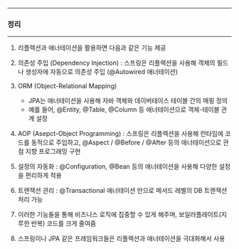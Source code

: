 -----
### 정리
-----
1. 리플렉션과 애너테이션을 활용하면 다음과 같은 기능 제공
2. 의존성 주입 (Dependency Injection) : 스프링은 리플렉션을 사용해 객체의 필드나 생성자에 자동으로 의존성 주입 (@Autowired 애너테이션)
3. ORM (Object-Relational Mapping)
   - JPA는 애너테이션을 사용해 자바 객체와 데이버테이스 테이블 간의 매핑 정의
   - 예를 들어, @Entity, @Table, @Column 등 애너테이션으로 객체-테이블 관계 설정

4. AOP (Asepct-Object Programming) : 스프링은 리플렉션을 사용해 런타임에 코드를 동적으로 주입하고, @Aspect / @Before / @After 등의 애너테이션으로 관점 지향 프로그래밍 구현
5. 설정의 자동화 : @Configuration, @Bean 등의 애너테이션을 사용해 다양한 설정을 편리하게 적용
6. 트랜잭션 관리 : @Transactional 애너테이션 만으로 메서드 레벨의 DB 트랜잭션 처리 가능
7. 이러한 기능들을 통해 비즈니스 로직에 집중할 수 있게 해주며, 보일러플레이트(지루한 반복) 코드를 크게 줄여줌
8. 스프링이나 JPA 같은 프레임워크들은 리플렉션과 애너테이션을 극대화해서 사용

